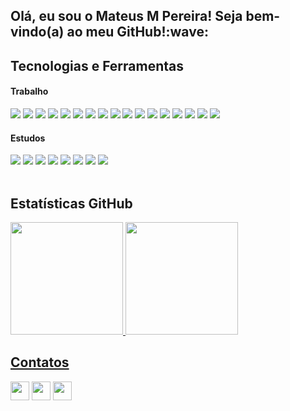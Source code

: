 <h2>Olá, eu sou o Mateus M Pereira! Seja bem-vindo(a) ao meu GitHub!:wave: </h2>

<div>
  <h2>Tecnologias e Ferramentas</h2>
  <h4>Trabalho</h4>
  <img src="https://img.shields.io/badge/-Delphi-EE1F35?style=for-the-badge&logo=Delphi"/>
  <img src="https://img.shields.io/badge/-Object%20Pascal-FF8C00?style=for-the-badge"/>
  <img src="https://img.shields.io/badge/-Horse-FF4500?style=for-the-badge"/>
  <img src="https://img.shields.io/badge/JavaScript-323330?style=for-the-badge&logo=javascript&logoColor=F7DF1E"/>
  <img src="https://img.shields.io/badge/PHP-777BB4?style=for-the-badge&logo=php&logoColor=white"/>
  <img src="https://img.shields.io/badge/CSS3-1572B6?style=for-the-badge&logo=css3&logoColor=white"/>
  <img src="https://img.shields.io/badge/HTML5-E34F26?style=for-the-badge&logo=html5&logoColor=white"/>
  <img src="https://img.shields.io/badge/Java-ED8B00?style=for-the-badge&logo=openjdk&logoColor=white"/>
  <img src="https://img.shields.io/badge/Spring-6DB33F?style=for-the-badge&logo=spring&logoColor=white"/>
  <img src="https://img.shields.io/badge/-PLSQL-purple?style=for-the-badge&logo=oracle&logoColor=white"/>
  <img src ="https://img.shields.io/badge/-Oracle-F80000?style=for-the-badge&logo=oracle&logoColor=white"/>
  <img src="https://img.shields.io/badge/-Tortoise SVN-blue?style=for-the-badge&logo=blank&logoColor=white"/>
  <img src="https://img.shields.io/badge/Git-E34F26?style=for-the-badge&logo=git&logoColor=white"/>
  <img src="https://img.shields.io/badge/GitHub-100000?style=for-the-badge&logo=github&logoColor=white"/>
  <img src="https://img.shields.io/badge/Docker-2496ED?style=for-the-badge&logo=docker&logoColor=white"/>
  <img src="https://img.shields.io/badge/Nginx-009639?style=for-the-badge&logo=nginx&logoColor=white"/>
  <img src="https://img.shields.io/badge/Linux-FCC624?style=for-the-badge&logo=linux&logoColor=black"/>
  
  <h4>Estudos</h4>
  <img src="https://img.shields.io/badge/Python-3776AB?style=for-the-badge&logo=python&logoColor=white"/>
  <img src="https://img.shields.io/badge/Node.js-43853D?style=for-the-badge&logo=node.js&logoColor=white"/>
  <img src="https://img.shields.io/badge/Express.js-404D59?style=for-the-badge"/>
  <img src="https://img.shields.io/badge/TypeScript-007ACC?style=for-the-badge&logo=typescript&logoColor=white"/>
  <img src="https://img.shields.io/badge/React-20232A?style=for-the-badge&logo=react&logoColor=61DAFB"/>
  <img src="https://img.shields.io/badge/Vue.js-35495E?style=for-the-badge&logo=vue.js&logoColor=4FC08D"/>
  <img src="https://img.shields.io/badge/SQLite-07405E?style=for-the-badge&logo=sqlite&logoColor=white"/>
  <img src="https://img.shields.io/badge/mysql-%2300f.svg?style=for-the-badge&logo=mysql&logoColor=white"/>
</div>

</br>


<div>
<h2>Estatísticas GitHub</h2>
<a href="https://github.com/MateusMPereira">
<img height="180em" src="https://github-readme-stats.vercel.app/api/top-langs/?username=MateusMPereira&layout=compact&langs_count=7&theme=dracula"/>
<img height="180em" src="https://github-readme-stats.vercel.app/api?username=MateusMPereira&show_icons=true&theme=dracula&include_all_commits=true&count_private=true"/>
</div>

<div>
  <h2>Contatos</h2>
  <a href="https://www.instagram.com/mateusm.dev/" target="_blank"><img src="https://img.shields.io/badge/-Instagram-%23E4405F?style=for-the-badge&logo=instagram&logoColor=white"         target="_blank" height="30em"></a>
  <a href = "mailto:mateusmichellipereira@gmail.com"><img src="https://img.shields.io/badge/-Gmail-%23333?style=for-the-badge&logo=gmail&logoColor=white" target="_blank" height="30em"></a>
  <a href="https://www.linkedin.com/in/mateusmp/" target="_blank"><img src="https://img.shields.io/badge/LinkedIn-0077B5?style=for-the-badge&logo=linkedin&logoColor=white" target="_blank" height="30em"></a>
</div>

